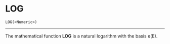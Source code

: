 # LOG

```
LOG(<Numeric>)
```

---

The mathematical function **LOG** is a natural logarithm with the basis e(E).
